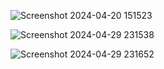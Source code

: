 ![Screenshot 2024-04-20 151523](https://github.com/user-attachments/assets/8db33857-9954-4bd6-8c18-4317effabb01)

![Screenshot 2024-04-29 231538](https://github.com/user-attachments/assets/eda8ef5c-48cc-4820-afb5-2e11f3311eb4)

![Screenshot 2024-04-29 231652](https://github.com/user-attachments/assets/0855cfc5-239e-45b8-8cea-023fbf1f78fb)
